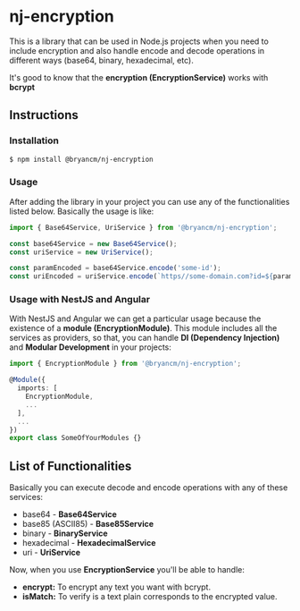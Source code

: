 # nj-encryption

This is a library that can be used in Node.js projects when you need to include encryption and also handle encode and decode operations in different ways (base64, binary, hexadecimal, etc).

It's good to know that the **encryption (EncryptionService)** works with **bcrypt**

## Instructions

### Installation
```bash
$ npm install @bryancm/nj-encryption
```

### Usage

After adding the library in your project you can use any of the functionalities listed below. Basically the usage is like:

```ts
import { Base64Service, UriService } from '@bryancm/nj-encryption';

const base64Service = new Base64Service();
const uriService = new UriService();

const paramEncoded = base64Service.encode('some-id');
const uriEncoded = uriService.encode(`https//some-domain.com?id=${paramEncoded}`);
```

### Usage with NestJS and Angular

With NestJS and Angular we can get a particular usage because the existence of a **module (EncryptionModule)**. This module includes all the services as providers, so that, you can handle **DI (Dependency Injection)** and **Modular Development** in your projects:

```ts
import { EncryptionModule } from '@bryancm/nj-encryption';

@Module({
  imports: [
    EncryptionModule,
    ...
  ],
  ...
})
export class SomeOfYourModules {}
```

## List of Functionalities

Basically you can execute decode and encode operations with any of these services:

- base64 - **Base64Service**
- base85 (ASCII85) - **Base85Service**
- binary - **BinaryService**
- hexadecimal - **HexadecimalService**
- uri - **UriService**

Now, when you use **EncryptionService** you'll be able to handle:

- **encrypt:** To encrypt any text you want with bcrypt.
- **isMatch:** To verify is a text plain corresponds to the encrypted value.
